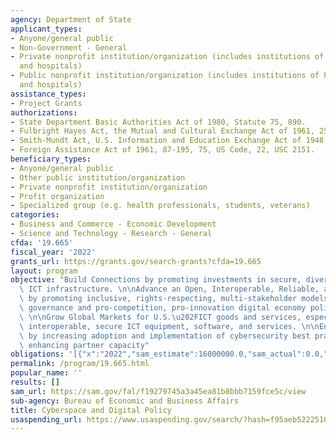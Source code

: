```yaml
---
agency: Department of State
applicant_types:
- Anyone/general public
- Non-Government - General
- Private nonprofit institution/organization (includes institutions of higher education
  and hospitals)
- Public nonprofit institution/organization (includes institutions of higher education
  and hospitals)
assistance_types:
- Project Grants
authorizations:
- State Department Basic Authorities Act of 1980, Statute 75, 890.
- Fulbright Hayes Act, the Mutual and Cultural Exchange Act of 1961, 256.
- Smith-Mundt Act, U.S. Information and Education Exchange Act of 1948, 80, 402.
- Foreign Assistance Act of 1961, 87-195, 75, US Code, 22, USC 2151.
beneficiary_types:
- Anyone/general public
- Other public institution/organization
- Private nonprofit institution/organization
- Profit organization
- Specialized group (e.g. health professionals, students, veterans)
categories:
- Business and Commerce - Economic Development
- Science and Technology - Research - General
cfda: '19.665'
fiscal_year: '2022'
grants_url: https://grants.gov/search-grants?cfda=19.665
layout: program
objective: "Build Connections by promoting investments in secure, diverse, and resilient\
  \ ICT infrastructure. \n\nAdvance an Open, Interoperable, Reliable, and Secure Internet\
  \ by promoting inclusive, rights-respecting, multi-stakeholder models of internet\
  \ governance and pro-competition, pro-innovation digital economy policies and regulations.\
  \ \n\nGrow Global Markets for U.S.\u202FICT goods and services, especially high-quality,\
  \ interoperable, secure ICT equipment, software, and services. \n\nEnhance Cybersecurity\
  \ by increasing adoption and implementation of cybersecurity best practices and\
  \ enhancing partner capacity"
obligations: '[{"x":"2022","sam_estimate":16000000.0,"sam_actual":0.0,"usa_spending_actual":0.0},{"x":"2023","sam_estimate":29999999.0,"sam_actual":0.0,"usa_spending_actual":13297103.45},{"x":"2024","sam_estimate":0.0,"sam_actual":0.0,"usa_spending_actual":0.0}]'
permalink: /program/19.665.html
popular_name: ''
results: []
sam_url: https://sam.gov/fal/f19279745a3a45ea81b8bbb7159fce5c/view
sub-agency: Bureau of Economic and Business Affairs
title: Cyberspace and Digital Policy
usaspending_url: https://www.usaspending.gov/search/?hash=f95aeb5222510e6c18bb86c1c786cc42
---
```

